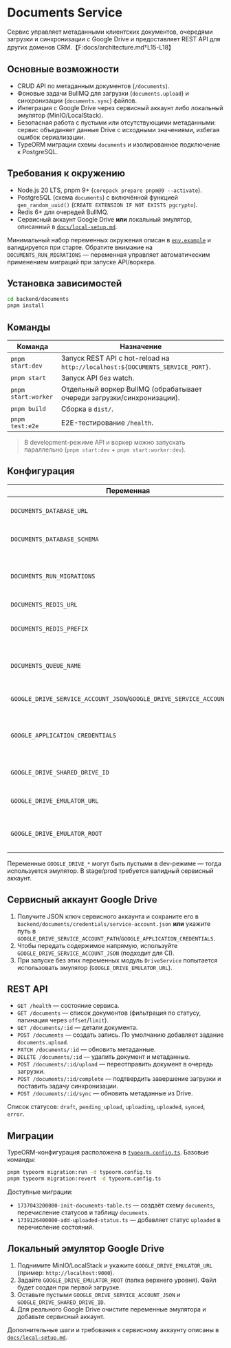 # Documents Service

Сервис управляет метаданными клиентских документов, очередями загрузки и синхронизации с Google Drive и предоставляет REST API
для других доменов CRM.【F:docs/architecture.md†L15-L18】

## Основные возможности
- CRUD API по метаданным документов (`/documents`).
- Фоновые задачи BullMQ для загрузки (`documents.upload`) и синхронизации (`documents.sync`) файлов.
- Интеграция с Google Drive через сервисный аккаунт либо локальный эмулятор (MinIO/LocalStack).
- Безопасная работа с пустыми или отсутствующими метаданными: сервис объединяет данные Drive с исходными значениями, избегая ошибок
  сериализации.
- TypeORM миграции схемы `documents` и изолированное подключение к PostgreSQL.

## Требования к окружению
- Node.js 20 LTS, pnpm 9+ (`corepack prepare pnpm@9 --activate`).
- PostgreSQL (схема `documents`) с включённой функцией `gen_random_uuid()` (`CREATE EXTENSION IF NOT EXISTS pgcrypto`).
- Redis 6+ для очередей BullMQ.
- Сервисный аккаунт Google Drive **или** локальный эмулятор, описанный в [`docs/local-setup.md`](../../docs/local-setup.md#интеграции).

Минимальный набор переменных окружения описан в [`env.example`](../../env.example) и валидируется при старте. Обратите внимание на
`DOCUMENTS_RUN_MIGRATIONS` — переменная управляет автоматическим применением миграций при запуске API/воркера.

## Установка зависимостей
```bash
cd backend/documents
pnpm install
```

## Команды
| Команда | Назначение |
| --- | --- |
| `pnpm start:dev` | Запуск REST API с hot-reload на `http://localhost:${DOCUMENTS_SERVICE_PORT}`. |
| `pnpm start` | Запуск API без watch. |
| `pnpm start:worker` | Отдельный воркер BullMQ (обрабатывает очереди загрузки/синхронизации). |
| `pnpm build` | Сборка в `dist/`. |
| `pnpm test:e2e` | E2E-тестирование `/health`. |

> В development-режиме API и воркер можно запускать параллельно (`pnpm start:dev` + `pnpm start:worker:dev`).

## Конфигурация
| Переменная | Назначение |
| --- | --- |
| `DOCUMENTS_DATABASE_URL` | Подключение к PostgreSQL со схемой `documents`. |
| `DOCUMENTS_DATABASE_SCHEMA` | Имя схемы (по умолчанию `documents`). |
| `DOCUMENTS_RUN_MIGRATIONS` | Автоматически применять миграции при старте (false по умолчанию). |
| `DOCUMENTS_REDIS_URL` | Redis для BullMQ. |
| `DOCUMENTS_REDIS_PREFIX` | Префикс ключей Redis (по умолчанию `documents`). |
| `DOCUMENTS_QUEUE_NAME` | Имя очереди BullMQ (по умолчанию `documents:tasks`). |
| `GOOGLE_DRIVE_SERVICE_ACCOUNT_JSON`/`GOOGLE_DRIVE_SERVICE_ACCOUNT_PATH` | JSON сервисного аккаунта или путь к файлу. |
| `GOOGLE_APPLICATION_CREDENTIALS` | Альтернативный путь до JSON ключа (совместимо с SDK Google). |
| `GOOGLE_DRIVE_SHARED_DRIVE_ID` | ID Shared Drive для реальной интеграции. |
| `GOOGLE_DRIVE_EMULATOR_URL` | URL локального эмулятора (MinIO/LocalStack). |
| `GOOGLE_DRIVE_EMULATOR_ROOT` | Корневая папка/идентификатор каталога эмулятора. |

Переменные `GOOGLE_DRIVE_*` могут быть пустыми в dev-режиме — тогда используется эмулятор. В stage/prod требуется валидный
сервисный аккаунт.

## Сервисный аккаунт Google Drive
1. Получите JSON ключ сервисного аккаунта и сохраните его в `backend/documents/credentials/service-account.json` **или** укажите
   путь в `GOOGLE_DRIVE_SERVICE_ACCOUNT_PATH`/`GOOGLE_APPLICATION_CREDENTIALS`.
2. Чтобы передать содержимое напрямую, используйте `GOOGLE_DRIVE_SERVICE_ACCOUNT_JSON` (подходит для CI).
3. При запуске без этих переменных модуль `DriveService` попытается использовать эмулятор (`GOOGLE_DRIVE_EMULATOR_URL`).

## REST API
- `GET /health` — состояние сервиса.
- `GET /documents` — список документов (фильтрация по статусу, пагинация через `offset`/`limit`).
- `GET /documents/:id` — детали документа.
- `POST /documents` — создать запись. По умолчанию добавляет задание `documents.upload`.
- `PATCH /documents/:id` — обновить метаданные.
- `DELETE /documents/:id` — удалить документ и метаданные.
- `POST /documents/:id/upload` — переотправить документ в очередь загрузки.
- `POST /documents/:id/complete` — подтвердить завершение загрузки и поставить задачу синхронизации.
- `POST /documents/:id/sync` — обновить метаданные из Drive.

Список статусов: `draft`, `pending_upload`, `uploading`, `uploaded`, `synced`, `error`.

## Миграции
TypeORM-конфигурация расположена в [`typeorm.config.ts`](./typeorm.config.ts). Базовые команды:
```bash
pnpm typeorm migration:run -d typeorm.config.ts
pnpm typeorm migration:revert -d typeorm.config.ts
```

Доступные миграции:
- `1737043200000-init-documents-table.ts` — создаёт схему `documents`, перечисление статусов и таблицу `documents`.
- `1739126400000-add-uploaded-status.ts` — добавляет статус `uploaded` в перечисление состояний.

## Локальный эмулятор Google Drive
1. Поднимите MinIO/LocalStack и укажите `GOOGLE_DRIVE_EMULATOR_URL` (пример: `http://localhost:9000`).
2. Задайте `GOOGLE_DRIVE_EMULATOR_ROOT` (папка верхнего уровня). Файл будет создан при первой загрузке.
3. Оставьте пустыми `GOOGLE_DRIVE_SERVICE_ACCOUNT_JSON` и `GOOGLE_DRIVE_SHARED_DRIVE_ID`.
4. Для реального Google Drive очистите переменные эмулятора и добавьте сервисный аккаунт.

Дополнительные шаги и требования к сервисному аккаунту описаны в [`docs/local-setup.md`](../../docs/local-setup.md#google-drive-сервисный-аккаунт).
